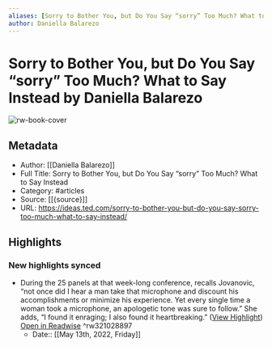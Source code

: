 ```yaml
---
aliases: [Sorry to Bother You, but Do You Say “sorry” Too Much? What to Say Instead, Sorry to Bother You, but Do You Say “sorry” Too Much? What to Say Instead]
author: Daniella Balarezo
---
```

# Sorry to Bother You, but Do You Say “sorry” Too Much? What to Say Instead by Daniella Balarezo

![rw-book-cover](https://ideas.ted.com/wp-content/uploads/sites/3/2019/03/featured_art_sorry_jenice_kim.jpg)

## Metadata
- Author: [[Daniella Balarezo]]
- Full Title: Sorry to Bother You, but Do You Say “sorry” Too Much? What to Say Instead
- Category: #articles
- Source: [[{source}]]
- URL: https://ideas.ted.com/sorry-to-bother-you-but-do-you-say-sorry-too-much-what-to-say-instead/

## Highlights
### New highlights synced
- During the 25 panels at that week-long conference, recalls Jovanovic, “not once did I hear a man take that microphone and discount his accomplishments or minimize his experience. Yet every single time a woman took a microphone, an apologetic tone was sure to follow.” She adds, “I found it enraging; I also found it heartbreaking.” ([View Highlight](https://read.readwise.io/read/01g2y0k2s9gnbf1s50fpd7p18m)) [Open in Readwise](https://readwise.io/open/321028897) ^rw321028897
    - Date:: [[May 13th, 2022, Friday]]
